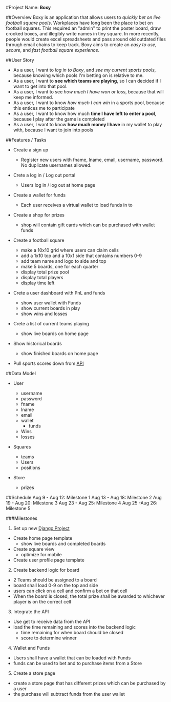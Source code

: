 #Project Name: **Boxy**

##Overview
Boxy is an application that allows users to *quickly bet on live football square pools*. Workplaces have long been the place to bet on football squares. This required an "admin" to print the poster board, draw crooked boxes, and illegibly write names in tiny square. In more recently, people would create excel spreadsheets and pass around old outdated files through email chains to keep track. Boxy aims to create an *easy to use*, *secure*, and *fast football square experience*.

##User Story
- As a user, I want to *log in to Boxy*, and *see my current sports pools*, because knowing which pools I'm betting on is relative to me.
- As a user, I want to **see which teams are playing**, so I can decided if I want to get into that pool.
- As a user, I want to see *how much I have won or loss*, because that will keep me informed.
- As a user, I want to know *how much I can win* in a sports pool, because this entices me to participate
- As a user, I want to know how much **time I have left to enter a pool**, because I play after the game is completed
- As a user, I want to know **how much money I have** in my wallet to play with, because I want to join into pools

##Features / Tasks
- Create a sign up
  - Register new users with fname, lname, email, username, password. No duplicate usernames allowed.

- Crete a log in / Log out portal
  - Users log in / log out at home page

- Create a wallet for funds
  - Each user receives a virtual wallet to load funds in to

- Create a shop for prizes
  - shop will contain gift cards which can be purchased with wallet funds

- Create a football square
  - make a 10x10 grid where users can claim cells
  - add a 1x10 top and a 10x1 side that contains numbers 0-9
  - add team name and logo to side and top
  - make 5 boards, one for each quarter
  - display total prize pool
  - display total players
  - display time left

- Crete a user dashboard with PnL and funds
  - show user wallet with Funds
  - show current boards in play
  - show wins and losses

- Crete a list of current teams playing
  - show live boards on home page

- Show historical boards
  - show finished boards on home page

- Pull sports scores down from [API](https://suredbits.com/api/#info)

##Data Model
- User
  - username
  - password
  - fname
  - lname
  - email
  - wallet
    - funds
  - Wins
  - losses

- Squares
  - teams
  - Users
  - positions

- Store
  - prizes

##Schedule
Aug 9 - Aug 12: Milestone 1
Aug 13 - Aug 18: Milestone 2
Aug 19 - Aug 20: Milestone 3
Aug 23 - Aug 25: Milestone 4
Aug 25 -Aug 26: Milestone 5

###Milestones
1. Set up new [Django Project](https://github.com/PdxCodeGuild/class_salmon/blob/main/4%20Django/docs/Django%20Project%20Setup.md)
  - Create home page template
    - show live boards and completed boards
  - Create square view
    - optimize for mobile
  - Create user profile page template

2. Create backend logic for board
  - 2 Teams should be assigned to a board
  - board shall load 0-9 on the top and side
  - users can click on a cell and confirm a bet on that cell
  - When the board is closed, the total prize shall be awarded to whichever player is on the correct cell

3. Integrate the API
  - Use get to receive data from the API
  - load the time remaining and scores into the backend logic
    - time remaining for when board should be closed
    - score to determine winner

4. Wallet and Funds
  - Users shall have a wallet that can be loaded with Funds
  - funds can be used to bet and to purchase items from a Store

5. Create a store page
  - create a store page that has different prizes which can be purchased by a user
  - the purchase will subtract funds from the user wallet
